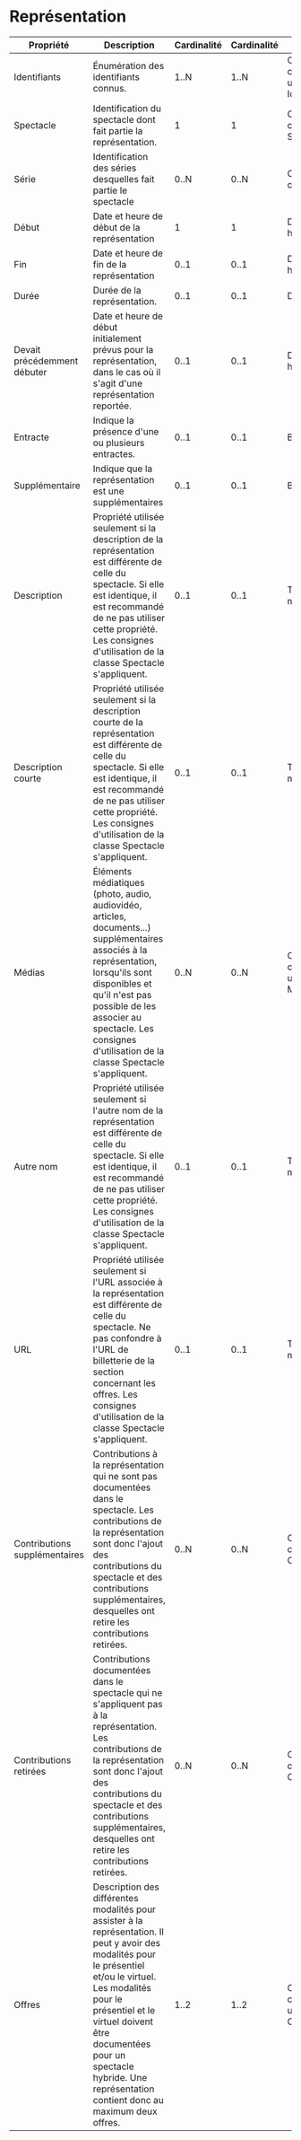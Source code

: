 # Représentation

| Propriété | Description | Cardinalité | Cardinalité | Type |
| ------------ | ------------- | ------------ | ------------ |------------ |
| Identifiants | Énumération des identifiants connus. | 1..N | 1..N | Objets de la classe utilitaire Identifiant |
| Spectacle | Identification du spectacle dont fait partie la représentation. | 1 | 1 | Objet de la classe Spectacle |
| Série | Identification des séries desquelles fait partie le spectacle | 0..N | 0..N | Objets de la classe Série |
| Début | Date et heure de début de la représentation | 1 | 1 | Date et heure |
| Fin | Date et heure de fin de la représentation | 0..1 | 0..1 | Date et heure |
| Durée | Durée de la représentation. | 0..1 | 0..1 | Durée |
| Devait précédemment débuter | Date et heure de début initialement prévus pour la représentation, dans le cas où il s'agit d'une représentation reportée. | 0..1 | 0..1 | Date et heure |
| Entracte | Indique la présence d'une ou plusieurs entractes. | 0..1 | 0..1 | Booléen |
| Supplémentaire | Indique que la représentation est une supplémentaires | 0..1 | 0..1 | Booléen |
| Description | Propriété utilisée seulement si la description de la représentation est différente de celle du spectacle. Si elle est identique, il est recommandé de ne pas utiliser cette propriété. Les consignes d'utilisation de la classe Spectacle s'appliquent. | 0..1 | 0..1 | Texte long multilingue |
| Description courte | Propriété utilisée seulement si la description courte de la représentation est différente de celle du spectacle. Si elle est identique, il est recommandé de ne pas utiliser cette propriété. Les consignes d'utilisation de la classe Spectacle s'appliquent. | 0..1 | 0..1 | Texte long multilingue |
| Médias | Éléments médiatiques (photo, audio, audiovidéo, articles, documents...) supplémentaires associés à la représentation, lorsqu'ils sont disponibles et qu'il n'est pas possible de les associer au spectacle. Les consignes d'utilisation de la classe Spectacle s'appliquent. | 0..N | 0..N | Objet de la classe utilitaire Média |
| Autre nom | Propriété utilisée seulement si l'autre nom de la représentation est différente de celle du spectacle. Si elle est identique, il est recommandé de ne pas utiliser cette propriété. Les consignes d'utilisation de la classe Spectacle s'appliquent. | 0..1 | 0..1 | Texte court multilingue |
| URL | Propriété utilisée seulement si l'URL associée à la représentation est différente de celle du spectacle. Ne pas confondre à l'URL de billetterie de la section concernant les offres. Les consignes d'utilisation de la classe Spectacle s'appliquent. | 0..1 | 0..1 | Texte court multilingue |
| Contributions supplémentaires | Contributions à la représentation qui ne sont pas documentées dans le spectacle. Les contributions de la représentation sont donc l'ajout des contributions du spectacle et des contributions supplémentaires, desquelles ont retire les contributions retirées. | 0..N | 0..N | Objets de la classe Contribution. |
| Contributions retirées | Contributions documentées dans le spectacle qui ne s'appliquent pas à la représentation. Les contributions de la représentation sont donc l'ajout des contributions du spectacle et des contributions supplémentaires, desquelles ont retire les contributions retirées. | 0..N | 0..N | Objets de la classe Contribution. |
| Offres | Description des différentes modalités pour assister à la représentation. Il peut y avoir des modalités pour le présentiel et/ou le virtuel. Les modalités pour le présentiel et le virtuel doivent être documentées pour un spectacle hybride. Une représentation contient donc au maximum deux offres. | 1..2 | 1..2 | Objets de la classe utilitaire Offre |
